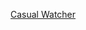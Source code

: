 [Casual Watcher](https://docs.google.com/presentation/d/1GWT9GYfr--_YIsNWmwaKt3JSSgnIP12Je4WrNkBqtqI/edit?usp=sharing)

